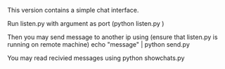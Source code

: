 This version contains a simple chat interface.

Run listen.py with argument as port (python listen.py <port-no>)

Then you may send message to another ip using (ensure that listen.py is running on remote machine)
echo "message" | python send.py <ip address> <port>

You may read recivied messages using python showchats.py